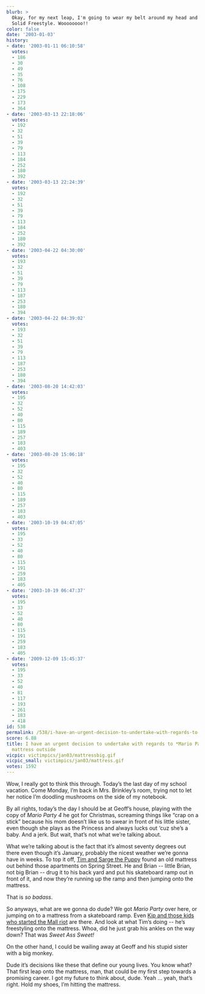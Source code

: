 ```yaml
---
blurb: >
  Okay, for my next leap, I'm going to wear my belt around my head and go Metal Gear
  Solid Freestyle. Woooooooo!!
color: false
date: '2003-01-03'
history:
- date: '2003-01-11 06:10:58'
  votes:
  - 186
  - 30
  - 49
  - 35
  - 76
  - 108
  - 175
  - 229
  - 173
  - 364
- date: '2003-03-13 22:18:06'
  votes:
  - 192
  - 32
  - 51
  - 39
  - 79
  - 113
  - 184
  - 252
  - 180
  - 392
- date: '2003-03-13 22:24:39'
  votes:
  - 192
  - 32
  - 51
  - 39
  - 79
  - 113
  - 184
  - 252
  - 180
  - 392
- date: '2003-04-22 04:30:00'
  votes:
  - 193
  - 32
  - 51
  - 39
  - 79
  - 113
  - 187
  - 253
  - 180
  - 394
- date: '2003-04-22 04:39:02'
  votes:
  - 193
  - 32
  - 51
  - 39
  - 79
  - 113
  - 187
  - 253
  - 180
  - 394
- date: '2003-08-20 14:42:03'
  votes:
  - 195
  - 32
  - 52
  - 40
  - 80
  - 115
  - 189
  - 257
  - 183
  - 403
- date: '2003-08-20 15:06:18'
  votes:
  - 195
  - 32
  - 52
  - 40
  - 80
  - 115
  - 189
  - 257
  - 183
  - 403
- date: '2003-10-19 04:47:05'
  votes:
  - 195
  - 33
  - 52
  - 40
  - 80
  - 115
  - 191
  - 259
  - 183
  - 405
- date: '2003-10-19 06:47:37'
  votes:
  - 195
  - 33
  - 52
  - 40
  - 80
  - 115
  - 191
  - 259
  - 183
  - 405
- date: '2009-12-09 15:45:37'
  votes:
  - 195
  - 33
  - 52
  - 40
  - 81
  - 117
  - 193
  - 261
  - 183
  - 418
id: 538
permalink: /538/i-have-an-urgent-decision-to-undertake-with-regards-to-mario-party-and-the-mattress-outside/
score: 6.88
title: I have an urgent decision to undertake with regards to *Mario Party* and the
  mattress outside
vicpic: victimpics/jan03/mattressbig.gif
vicpic_small: victimpics/jan03/mattress.gif
votes: 1592
---
```


Wow, I really got to think this through. Today’s the last day of my
school vacation. Come Monday, I’m back in Mrs. Brinkley’s room, trying
not to let her notice I’m doodling mushrooms on the side of my notebook.

By all rights, today’s the day I should be at Geoff’s house, playing
with the copy of *Mario Party 4* he got for Christmas, screaming things
like “crap on a stick” because his mom doesn’t like us to swear in front
of his little sister, even though she plays as the Princess and always
lucks out ‘cuz she’s a baby. And a jerk. But wait, that’s not what we’re
talking about.

What we’re talking about is the fact that it’s almost seventy degrees
out there even though it’s January, probably the nicest weather we’re
gonna have in weeks. To top it off, [Tim and Sarge the
Puppy](%ARTICLE[82]%) found an old mattress out behind those
apartments on Spring Street. He and Brian -- little Brian, not big Brian
-- drug it to his back yard and put his skateboard ramp out in front of
it, and now they’re running up the ramp and then jumping onto the
mattress.

That is *so badass*.

So anyways, what are we gonna do dude? We got *Mario Party* over here,
or jumping on to a mattress from a skateboard ramp. Even [Kip and those
kids who started the Mall riot](%ARTICLE[311]%) are there. And look
at what Tim’s doing -- he’s freestyling onto the mattress. Whoa, did he
just grab his ankles on the way down? That was *Sweet Ass Sweet!*

On the other hand, I could be wailing away at Geoff and his stupid
sister with a big monkey.

Dude it’s decisions like these that define our young lives. You know
what? That first leap onto the mattress, man, that could be my first
step towards a promising career. I got my future to think about, dude.
Yeah ... yeah, that’s right. Hold my shoes, I’m hitting the mattress.